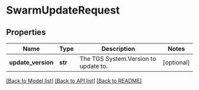 # SwarmUpdateRequest

## Properties
Name | Type | Description | Notes
------------ | ------------- | ------------- | -------------
**update_version** | **str** | The TGS System.Version to update to. | [optional] 

[[Back to Model list]](../README.md#documentation-for-models) [[Back to API list]](../README.md#documentation-for-api-endpoints) [[Back to README]](../README.md)

